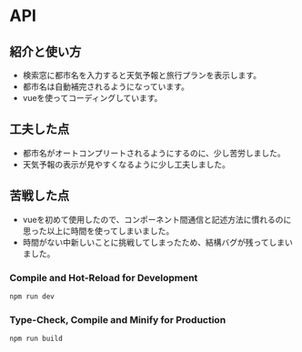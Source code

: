 # API

## 紹介と使い方

  - 検索窓に都市名を入力すると天気予報と旅行プランを表示します。
  - 都市名は自動補完されるようになっています。
  - vueを使ってコーディングしています。

## 工夫した点

  - 都市名がオートコンプリートされるようにするのに、少し苦労しました。
  - 天気予報の表示が見やすくなるように少し工夫しました。

## 苦戦した点

  - vueを初めて使用したので、コンポーネント間通信と記述方法に慣れるのに思った以上に時間を使ってしまいました。
  - 時間がない中新しいことに挑戦してしまったため、結構バグが残ってしまいました。

### Compile and Hot-Reload for Development

```sh
npm run dev
```

### Type-Check, Compile and Minify for Production

```sh
npm run build
```
